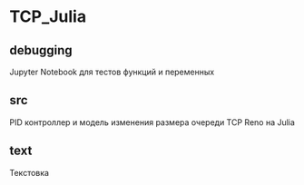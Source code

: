 # TCP_Julia
 
## debugging

Jupyter Notebook для тестов функций и переменных

## src

PID контроллер и модель изменения размера очереди TCP Reno на Julia

## text

Текстовка